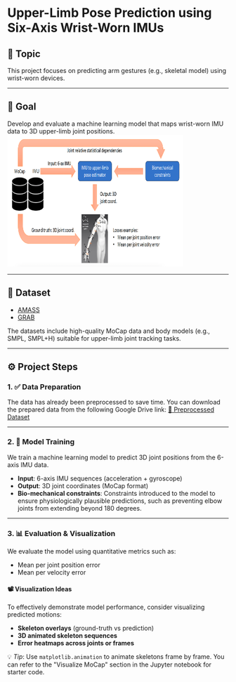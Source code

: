 # Upper-Limb Pose Prediction using Six-Axis Wrist-Worn IMUs

## 📌 Topic
This project focuses on predicting arm gestures (e.g., skeletal model) using wrist-worn devices. 

---

## 🎯 Goal
Develop and evaluate a machine learning model that maps wrist-worn IMU data to 3D upper-limb joint positions.
<img src="image.png" alt="alt text" width="400" height="300"/>

---

## 📂 Dataset

- [AMASS](https://amass.is.tue.mpg.de/)
- [GRAB](https://grab.is.tue.mpg.de/)

The datasets include high-quality MoCap data and body models (e.g., SMPL, SMPL+H) suitable for upper-limb joint tracking tasks.

---

## ⚙️ Project Steps

### 1. ✅ Data Preparation
The data has already been preprocessed to save time. You can download the prepared data from the following Google Drive link:
[🔗 Preprocessed Dataset](https://drive.google.com/file/d/1v48UuEhwlC4UUOpxG6x3nNzSg1uvTDgJ/view?usp=sharing)

---

### 2. 🧠 Model Training
We train a machine learning model to predict 3D joint positions from the 6-axis IMU data.

- **Input**: 6-axis IMU sequences (acceleration + gyroscope)
- **Output**: 3D joint coordinates (MoCap format)
- **Bio-mechanical constraints**: Constraints introduced to the model to ensure physiologically plausible predictions, such as preventing elbow joints from extending beyond 180 degrees.
---

### 3. 📊 Evaluation & Visualization

We evaluate the model using quantitative metrics such as:
- Mean per joint position error
- Mean per velocity error

#### 📽 Visualization Ideas
To effectively demonstrate model performance, consider visualizing predicted motions:
- **Skeleton overlays** (ground-truth vs prediction)
- **3D animated skeleton sequences**
- **Error heatmaps across joints or frames**

💡 *Tip*: Use `matplotlib.animation` to animate skeletons frame by frame. You can refer to the "Visualize MoCap" section in the Jupyter notebook for starter code.
